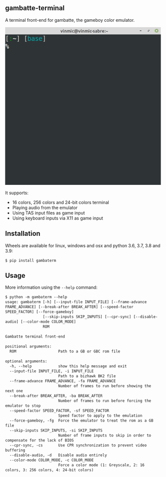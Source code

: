 gambatte-terminal
-----------------

A terminal front-end for gambatte, the gameboy color emulator.

![](demo.gif)


It supports:
- 16 colors, 256 colors and 24-bit colors terminal
- Playing audio from the emulator
- Using TAS input files as game input
- Using keyboard inputs via X11 as game input

Installation
------------

Wheels are available for linux, windows and osx and python 3.6, 3.7, 3.8 and 3.9:

```shell
$ pip install gambaterm
```

Usage
-----

More information using the `--help` command:

```shell
$ python -m gambaterm --help
usage: gambaterm [-h] [--input-file INPUT_FILE] [--frame-advance FRAME_ADVANCE] [--break-after BREAK_AFTER] [--speed-factor SPEED_FACTOR] [--force-gameboy]
                 [--skip-inputs SKIP_INPUTS] [--cpr-sync] [--disable-audio] [--color-mode COLOR_MODE]
                 ROM

Gambatte terminal front-end

positional arguments:
  ROM                   Path to a GB or GBC rom file

optional arguments:
  -h, --help            show this help message and exit
  --input-file INPUT_FILE, -i INPUT_FILE
                        Path to a bizhawk BK2 file
  --frame-advance FRAME_ADVANCE, -fa FRAME_ADVANCE
                        Number of frames to run before showing the next one
  --break-after BREAK_AFTER, -ba BREAK_AFTER
                        Number of frames to run before forcing the emulator to stop
  --speed-factor SPEED_FACTOR, -sf SPEED_FACTOR
                        Speed factor to apply to the emulation
  --force-gameboy, -fg  Force the emulator to treat the rom as a GB file
  --skip-inputs SKIP_INPUTS, -si SKIP_INPUTS
                        Number of frame inputs to skip in order to compensate for the lack of BIOS
  --cpr-sync, -cs       Use CPR synchronization to prevent video buffering
  --disable-audio, -d   Disable audio entirely
  --color-mode COLOR_MODE, -c COLOR_MODE
                        Force a color mode (1: Greyscale, 2: 16 colors, 3: 256 colors, 4: 24-bit colors)
```
